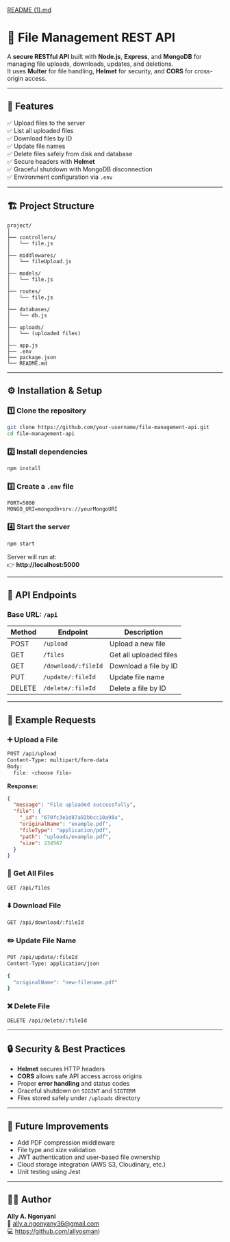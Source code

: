 [README (1).md](https://github.com/user-attachments/files/22988460/README.1.md)
# 📁 File Management REST API

A **secure RESTful API** built with **Node.js**, **Express**, and **MongoDB** for managing file uploads, downloads, updates, and deletions.  
It uses **Multer** for file handling, **Helmet** for security, and **CORS** for cross-origin access.

---

## 🚀 Features

✅ Upload files to the server  
✅ List all uploaded files  
✅ Download files by ID  
✅ Update file names  
✅ Delete files safely from disk and database  
✅ Secure headers with **Helmet**  
✅ Graceful shutdown with MongoDB disconnection  
✅ Environment configuration via `.env`  

---

## 🏗️ Project Structure

```
project/
│
├── controllers/
│   └── file.js
│
├── middlewares/
│   └── fileUpload.js
│
├── models/
│   └── file.js
│
├── routes/
│   └── file.js
│
├── databases/
│   └── db.js
│
├── uploads/
│   └── (uploaded files)
│
├── app.js
├── .env
├── package.json
└── README.md
```

---

## ⚙️ Installation & Setup

### 1️⃣ Clone the repository
```bash
git clone https://github.com/your-username/file-management-api.git
cd file-management-api
```

### 2️⃣ Install dependencies
```bash
npm install
```

### 3️⃣ Create a `.env` file
```env
PORT=5000
MONGO_URI=mongodb+srv://yourMongoURI
```

### 4️⃣ Start the server
```bash
npm start
```

Server will run at:  
👉 **http://localhost:5000**

---

## 📡 API Endpoints

### **Base URL:** `/api`

| Method | Endpoint             | Description                 |
|--------|----------------------|-----------------------------|
| POST   | `/upload`            | Upload a new file           |
| GET    | `/files`             | Get all uploaded files      |
| GET    | `/download/:fileId`  | Download a file by ID       |
| PUT    | `/update/:fileId`    | Update file name            |
| DELETE | `/delete/:fileId`    | Delete a file by ID         |

---

## 🧩 Example Requests

### ➕ Upload a File
```bash
POST /api/upload
Content-Type: multipart/form-data
Body:
  file: <choose file>
```

**Response:**
```json
{
  "message": "File uploaded successfully",
  "file": {
    "_id": "670fc3e1d87a92bbcc10a98a",
    "originalName": "example.pdf",
    "fileType": "application/pdf",
    "path": "uploads/example.pdf",
    "size": 234567
  }
}
```

### 🧾 Get All Files
```bash
GET /api/files
```

### ⬇️ Download File
```bash
GET /api/download/:fileId
```

### ✏️ Update File Name
```bash
PUT /api/update/:fileId
Content-Type: application/json

{
  "originalName": "new-filename.pdf"
}
```

### ❌ Delete File
```bash
DELETE /api/delete/:fileId
```

---

## 🔒 Security & Best Practices

- **Helmet** secures HTTP headers  
- **CORS** allows safe API access across origins  
- Proper **error handling** and status codes  
- Graceful shutdown on `SIGINT` and `SIGTERM`  
- Files stored safely under `/uploads` directory  

---

## 🧠 Future Improvements

- Add PDF compression middleware  
- File type and size validation  
- JWT authentication and user-based file ownership  
- Cloud storage integration (AWS S3, Cloudinary, etc.)  
- Unit testing using Jest  

---

## 👨‍💻 Author

**Ally A. Ngonyani**  
📧 ally.a.ngonyany36@gmail.com  
💻 https://github.com/allyosman)

